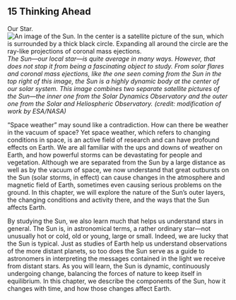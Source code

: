 ##  15 Thinking Ahead 

Our Star. ![An image of the Sun. In the center is a satellite picture of the sun, which is surrounded by a thick black circle. Expanding all around the circle are the ray-like projections of coronal mass ejections.][1] _The Sun—our local star—is quite average in many ways. However, that does not stop it from being a fascinating object to study. From solar flares and coronal mass ejections, like the one seen coming from the Sun in the top right of this image, the Sun is a highly dynamic body at the center of our solar system. This image combines two separate satellite pictures of the Sun—the inner one from the Solar Dynamics Observatory and the outer one from the Solar and Heliospheric Observatory. (credit: modification of work by ESA/NASA)_

“Space weather” may sound like a contradiction. How can there be weather in the vacuum of space? Yet space weather, which refers to changing conditions in space, is an active field of research and can have profound effects on Earth. We are all familiar with the ups and downs of weather on Earth, and how powerful storms can be devastating for people and vegetation. Although we are separated from the Sun by a large distance as well as by the vacuum of space, we now understand that great outbursts on the Sun (solar storms, in effect) can cause changes in the atmosphere and magnetic field of Earth, sometimes even causing serious problems on the ground. In this chapter, we will explore the nature of the Sun’s outer layers, the changing conditions and activity there, and the ways that the Sun affects Earth.

By studying the Sun, we also learn much that helps us understand stars in general. The Sun is, in astronomical terms, a rather ordinary star—not unusually hot or cold, old or young, large or small. Indeed, we are lucky that the Sun is typical. Just as studies of Earth help us understand observations of the more distant planets, so too does the Sun serve as a guide to astronomers in interpreting the messages contained in the light we receive from distant stars. As you will learn, the Sun is dynamic, continuously undergoing change, balancing the forces of nature to keep itself in equilibrium. In this chapter, we describe the components of the Sun, how it changes with time, and how those changes affect Earth.

   [1]: https://cnx.org/resources/ce358cc8ea72bb25f47d9fb96ef07eba952634a4/OSC_Astro_15_00_CME.jpg

